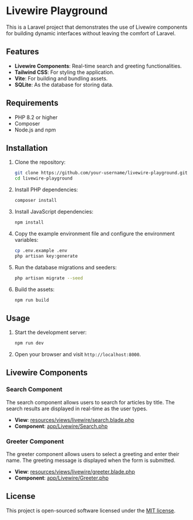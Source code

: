 # Livewire Playground

This is a Laravel project that demonstrates the use of Livewire components for building dynamic interfaces without leaving the comfort of Laravel.

## Features

- **Livewire Components**: Real-time search and greeting functionalities.
- **Tailwind CSS**: For styling the application.
- **Vite**: For building and bundling assets.
- **SQLite**: As the database for storing data.

## Requirements

- PHP 8.2 or higher
- Composer
- Node.js and npm

## Installation

1. Clone the repository:

    ```sh
    git clone https://github.com/your-username/livewire-playground.git
    cd livewire-playground
    ```

2. Install PHP dependencies:

    ```sh
    composer install
    ```

3. Install JavaScript dependencies:

    ```sh
    npm install
    ```

4. Copy the example environment file and configure the environment variables:

    ```sh
    cp .env.example .env
    php artisan key:generate
    ```

5. Run the database migrations and seeders:

    ```sh
    php artisan migrate --seed
    ```

6. Build the assets:

    ```sh
    npm run build
    ```

## Usage

1. Start the development server:

    ```sh
    npm run dev
    ```

2. Open your browser and visit `http://localhost:8000`.

## Livewire Components

### Search Component

The search component allows users to search for articles by title. The search results are displayed in real-time as the user types.

- **View**: [resources/views/livewire/search.blade.php](resources/views/livewire/search.blade.php)
- **Component**: [app/Livewire/Search.php](app/Livewire/Search.php)

### Greeter Component

The greeter component allows users to select a greeting and enter their name. The greeting message is displayed when the form is submitted.

- **View**: [resources/views/livewire/greeter.blade.php](resources/views/livewire/greeter.blade.php)
- **Component**: [app/Livewire/Greeter.php](app/Livewire/Greeter.php)

## License

This project is open-sourced software licensed under the [MIT license](https://opensource.org/licenses/MIT).
